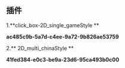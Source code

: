 ## 插件

1.**click_box-2D_single_gameStyle  **

**ac485c9b-5a7d-c4ee-9a72-9b826ae53759**

2.** 2D_multi_chinaStyle **

**41fed384-e0c3-be9a-23d6-95ca493b0c00**